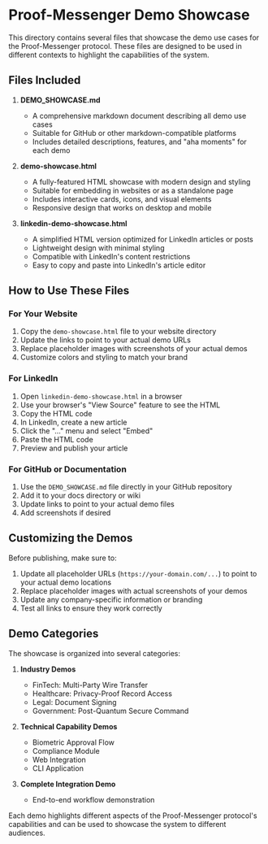 # Proof-Messenger Demo Showcase

This directory contains several files that showcase the demo use cases for the Proof-Messenger protocol. These files are designed to be used in different contexts to highlight the capabilities of the system.

## Files Included

1. **DEMO_SHOWCASE.md**
   - A comprehensive markdown document describing all demo use cases
   - Suitable for GitHub or other markdown-compatible platforms
   - Includes detailed descriptions, features, and "aha moments" for each demo

2. **demo-showcase.html**
   - A fully-featured HTML showcase with modern design and styling
   - Suitable for embedding in websites or as a standalone page
   - Includes interactive cards, icons, and visual elements
   - Responsive design that works on desktop and mobile

3. **linkedin-demo-showcase.html**
   - A simplified HTML version optimized for LinkedIn articles or posts
   - Lightweight design with minimal styling
   - Compatible with LinkedIn's content restrictions
   - Easy to copy and paste into LinkedIn's article editor

## How to Use These Files

### For Your Website

1. Copy the `demo-showcase.html` file to your website directory
2. Update the links to point to your actual demo URLs
3. Replace placeholder images with screenshots of your actual demos
4. Customize colors and styling to match your brand

### For LinkedIn

1. Open `linkedin-demo-showcase.html` in a browser
2. Use your browser's "View Source" feature to see the HTML
3. Copy the HTML code
4. In LinkedIn, create a new article
5. Click the "..." menu and select "Embed"
6. Paste the HTML code
7. Preview and publish your article

### For GitHub or Documentation

1. Use the `DEMO_SHOWCASE.md` file directly in your GitHub repository
2. Add it to your docs directory or wiki
3. Update links to point to your actual demo files
4. Add screenshots if desired

## Customizing the Demos

Before publishing, make sure to:

1. Update all placeholder URLs (`https://your-domain.com/...`) to point to your actual demo locations
2. Replace placeholder images with actual screenshots of your demos
3. Update any company-specific information or branding
4. Test all links to ensure they work correctly

## Demo Categories

The showcase is organized into several categories:

1. **Industry Demos**
   - FinTech: Multi-Party Wire Transfer
   - Healthcare: Privacy-Proof Record Access
   - Legal: Document Signing
   - Government: Post-Quantum Secure Command

2. **Technical Capability Demos**
   - Biometric Approval Flow
   - Compliance Module
   - Web Integration
   - CLI Application

3. **Complete Integration Demo**
   - End-to-end workflow demonstration

Each demo highlights different aspects of the Proof-Messenger protocol's capabilities and can be used to showcase the system to different audiences.